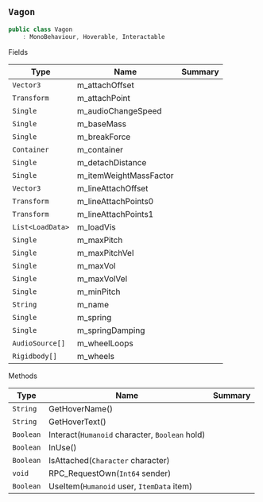 ## `Vagon`

```csharp
public class Vagon
    : MonoBehaviour, Hoverable, Interactable

```

Fields

| Type | Name | Summary | 
| --- | --- | --- | 
| `Vector3` | m_attachOffset |  | 
| `Transform` | m_attachPoint |  | 
| `Single` | m_audioChangeSpeed |  | 
| `Single` | m_baseMass |  | 
| `Single` | m_breakForce |  | 
| `Container` | m_container |  | 
| `Single` | m_detachDistance |  | 
| `Single` | m_itemWeightMassFactor |  | 
| `Vector3` | m_lineAttachOffset |  | 
| `Transform` | m_lineAttachPoints0 |  | 
| `Transform` | m_lineAttachPoints1 |  | 
| `List<LoadData>` | m_loadVis |  | 
| `Single` | m_maxPitch |  | 
| `Single` | m_maxPitchVel |  | 
| `Single` | m_maxVol |  | 
| `Single` | m_maxVolVel |  | 
| `Single` | m_minPitch |  | 
| `String` | m_name |  | 
| `Single` | m_spring |  | 
| `Single` | m_springDamping |  | 
| `AudioSource[]` | m_wheelLoops |  | 
| `Rigidbody[]` | m_wheels |  | 


Methods

| Type | Name | Summary | 
| --- | --- | --- | 
| `String` | GetHoverName() |  | 
| `String` | GetHoverText() |  | 
| `Boolean` | Interact(`Humanoid` character, `Boolean` hold) |  | 
| `Boolean` | InUse() |  | 
| `Boolean` | IsAttached(`Character` character) |  | 
| `void` | RPC_RequestOwn(`Int64` sender) |  | 
| `Boolean` | UseItem(`Humanoid` user, `ItemData` item) |  | 


